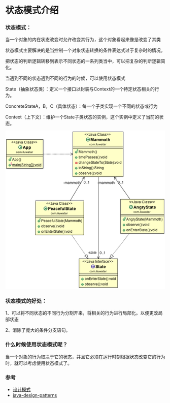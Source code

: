 # 状态模式介绍

### 状态模式：

当一个对象的内在状态改变时允许改变其行为，这个对象看起来像是改变了其类

状态模式主要解决的是当控制一个对象状态转换的条件表达式过于复杂时的情况。

把状态的判断逻辑转移到表示不同状态的一系列类当中，可以把复杂的判断逻辑简化。

当遇到不同的状态遇到不同的行为的时候，可以使用状态模式

State（抽象状态类）：定义一个接口以封装与Context的一个特定状态相关的行为。

ConcreteStateA，B，C（具体状态）：每一个子类实现一个不同的状态或行为

Context（上下文）：维护一个State子类状态的实例，这个实例中定义了当前的状态。

![alt text](./etc/state_1.png "State")

### 状态模式的好处：

1、可以将不同状态的不同行为分割开来，将相关的行为进行局部化。以便更改局部状态

2、消除了庞大的条件分支语句。

### 什么时候使用状态模式呢？

当一个对象的行为取决于它的状态，并且它必须在运行时刻根据状态改变它的行为时，就可以考虑使用状态模式了。

### 参考

* [设计模式](https://www.cnblogs.com/cxxjohnson/p/6403835.html)
* [java-design-patterns](https://github.com/iluwatar/java-design-patterns)